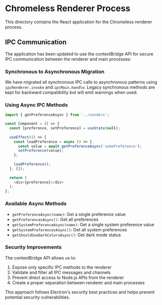 # Chromeless Renderer Process

This directory contains the React application for the Chromeless renderer process.

## IPC Communication

The application has been updated to use the contextBridge API for secure IPC communication between the renderer and main processes:

### Synchronous to Asynchronous Migration

We have migrated all synchronous IPC calls to asynchronous patterns using `ipcRenderer.invoke` and `ipcMain.handle`. Legacy synchronous methods are kept for backward compatibility but will emit warnings when used.

### Using Async IPC Methods

```javascript
import { getPreferenceAsync } from '../senders';

const Component = () => {
  const [preference, setPreference] = useState(null);
  
  useEffect(() => {
    const loadPreference = async () => {
      const value = await getPreferenceAsync('somePreference');
      setPreference(value);
    };
    
    loadPreference();
  }, []);
  
  return (
    <div>{preference}</div>
  );
};
```

### Available Async Methods

- `getPreferenceAsync(name)`: Get a single preference value
- `getPreferencesAsync()`: Get all preferences
- `getSystemPreferenceAsync(name)`: Get a single system preference value
- `getSystemPreferencesAsync()`: Get all system preferences
- `getShouldUseDarkColorsAsync()`: Get dark mode status

### Security Improvements

The contextBridge API allows us to:
1. Expose only specific IPC methods to the renderer
2. Validate and filter all IPC messages and channels
3. Prevent direct access to Node.js APIs from the renderer
4. Create a proper separation between renderer and main processes

This approach follows Electron's security best practices and helps prevent potential security vulnerabilities.